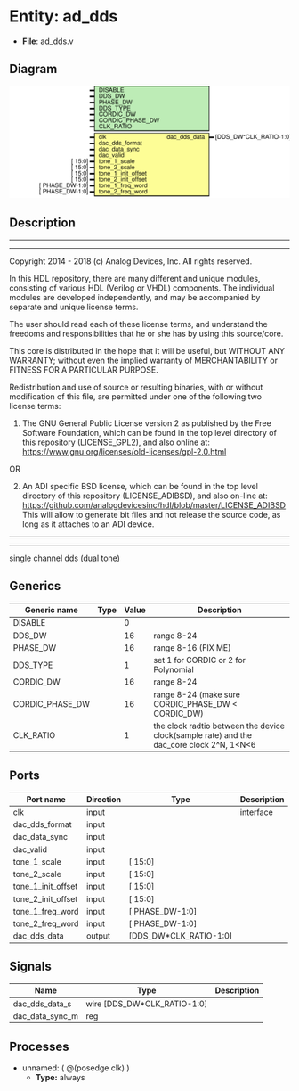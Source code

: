 # Entity: ad_dds

- **File**: ad_dds.v
## Diagram

![Diagram](ad_dds.svg "Diagram")
## Description

 ***************************************************************************
 ***************************************************************************
 Copyright 2014 - 2018 (c) Analog Devices, Inc. All rights reserved.

 In this HDL repository, there are many different and unique modules, consisting
 of various HDL (Verilog or VHDL) components. The individual modules are
 developed independently, and may be accompanied by separate and unique license
 terms.

 The user should read each of these license terms, and understand the
 freedoms and responsibilities that he or she has by using this source/core.

 This core is distributed in the hope that it will be useful, but WITHOUT ANY
 WARRANTY; without even the implied warranty of MERCHANTABILITY or FITNESS FOR
 A PARTICULAR PURPOSE.

 Redistribution and use of source or resulting binaries, with or without modification
 of this file, are permitted under one of the following two license terms:

   1. The GNU General Public License version 2 as published by the
      Free Software Foundation, which can be found in the top level directory
      of this repository (LICENSE_GPL2), and also online at:
      <https://www.gnu.org/licenses/old-licenses/gpl-2.0.html>

 OR

   2. An ADI specific BSD license, which can be found in the top level directory
      of this repository (LICENSE_ADIBSD), and also on-line at:
      https://github.com/analogdevicesinc/hdl/blob/master/LICENSE_ADIBSD
      This will allow to generate bit files and not release the source code,
      as long as it attaches to an ADI device.

 ***************************************************************************
 ***************************************************************************
 single channel dds (dual tone)

## Generics

| Generic name    | Type | Value | Description                                                                                 |
| --------------- | ---- | ----- | ------------------------------------------------------------------------------------------- |
| DISABLE         |      | 0     |                                                                                             |
| DDS_DW          |      | 16    |  range 8-24                                                                                 |
| PHASE_DW        |      | 16    |  range 8-16 (FIX ME)                                                                        |
| DDS_TYPE        |      | 1     |  set 1 for CORDIC or 2 for Polynomial                                                       |
| CORDIC_DW       |      | 16    |  range 8-24                                                                                 |
| CORDIC_PHASE_DW |      | 16    |  range 8-24 (make sure CORDIC_PHASE_DW < CORDIC_DW)                                         |
| CLK_RATIO       |      | 1     |  the clock radtio between the device clock(sample rate) and the dac_core clock  2^N, 1<N<6  |
## Ports

| Port name          | Direction | Type                   | Description |
| ------------------ | --------- | ---------------------- | ----------- |
| clk                | input     |                        |  interface  |
| dac_dds_format     | input     |                        |             |
| dac_data_sync      | input     |                        |             |
| dac_valid          | input     |                        |             |
| tone_1_scale       | input     | [                15:0] |             |
| tone_2_scale       | input     | [                15:0] |             |
| tone_1_init_offset | input     | [                15:0] |             |
| tone_2_init_offset | input     | [                15:0] |             |
| tone_1_freq_word   | input     | [        PHASE_DW-1:0] |             |
| tone_2_freq_word   | input     | [        PHASE_DW-1:0] |             |
| dac_dds_data       | output    | [DDS_DW*CLK_RATIO-1:0] |             |
## Signals

| Name            | Type                        | Description |
| --------------- | --------------------------- | ----------- |
| dac_dds_data_s  | wire [DDS_DW*CLK_RATIO-1:0] |             |
| dac_data_sync_m | reg                         |             |
## Processes
- unnamed: ( @(posedge clk) )
  - **Type:** always
